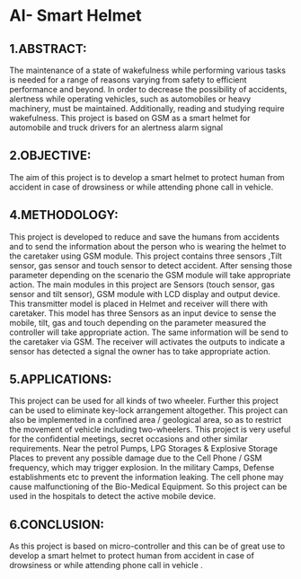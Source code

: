
# AI- Smart Helmet

## 1.ABSTRACT:
The maintenance of a state of wakefulness while performing various tasks is needed for a range of reasons varying from safety to efficient performance and beyond. In order to decrease the possibility of accidents, alertness while operating vehicles, such as automobiles or heavy machinery, must be maintained. Additionally, reading and studying require wakefulness.
	This project is based on GSM as a smart helmet for automobile and truck drivers for an alertness alarm signal

## 2.OBJECTIVE:
The aim of this project is to develop a smart helmet to protect human from accident in case of drowsiness or while attending phone call in vehicle.

## 4.METHODOLOGY:
This project is developed to reduce and save the humans from accidents and to send the information about the person who is wearing the helmet to the caretaker using GSM module. This project contains three sensors ,Tilt sensor, gas sensor and touch sensor to detect accident. After sensing those parameter depending on the scenario the GSM module will take appropriate action. The main modules in this project are Sensors (touch sensor, gas sensor  and tilt sensor), GSM module with LCD display and output device. This transmitter model is placed in Helmet and receiver will there with caretaker.  This model has three Sensors as an input device to sense the mobile, tilt, gas and touch depending on the parameter measured the controller will take appropriate action.  The same information will be send to the caretaker via GSM. The receiver will activates the outputs to indicate a sensor has detected a signal the owner has to take appropriate action.

##  5.APPLICATIONS:
This project can be used for all kinds of two wheeler.
Further this project can be used to eliminate key-lock arrangement altogether.
This project can also be implemented in a confined area / geological area, so as to restrict the movement of vehicle including two-wheelers.
This project is very useful for the confidential meetings, secret occasions and other similar requirements.
Near the petrol Pumps, LPG Storages & Explosive Storage Places to prevent any possible damage due to the Cell Phone / GSM frequency, which may trigger explosion.
In the military Camps, Defense establishments etc to prevent the information leaking.
The cell phone may cause malfunctioning of the Bio-Medical Equipment. So this project can be used in the hospitals to detect the active mobile device.

## 6.CONCLUSION:
As this project is based on micro-controller and this can be of great use to develop a smart helmet to protect human from accident in case of drowsiness or while attending phone call in vehicle .
